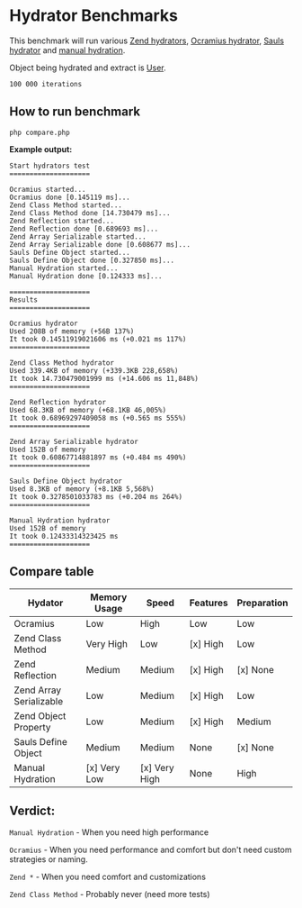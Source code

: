# Hydrator Benchmarks

This benchmark will run various [Zend hydrators](https://github.com/zendframework/zend-hydrator),
[Ocramius hydrator](https://github.com/Ocramius/GeneratedHydrator),
[Sauls hydrator](https://github.com/sauls/helpers/blob/master/src/object.php#L23)
and [manual hydration](https://github.com/prodigeris/php-hydrator-benchmarks/blob/master/compare.php#L105-L122).

Object being hydrated and extract is [User](https://github.com/prodigeris/php-hydrator-benchmarks/blob/master/compare.php#L20-L36).

`100 000 iterations`

## How to run benchmark

```
php compare.php
```

**Example output:**
```
Start hydrators test
====================

Ocramius started...
Ocramius done [0.145119 ms]...
Zend Class Method started...
Zend Class Method done [14.730479 ms]...
Zend Reflection started...
Zend Reflection done [0.689693 ms]...
Zend Array Serializable started...
Zend Array Serializable done [0.608677 ms]...
Sauls Define Object started...
Sauls Define Object done [0.327850 ms]...
Manual Hydration started...
Manual Hydration done [0.124333 ms]...

====================
Results
====================

Ocramius hydrator
Used 208B of memory (+56B 137%)
It took 0.14511919021606 ms (+0.021 ms 117%)
====================

Zend Class Method hydrator
Used 339.4KB of memory (+339.3KB 228,658%)
It took 14.730479001999 ms (+14.606 ms 11,848%)
====================

Zend Reflection hydrator
Used 68.3KB of memory (+68.1KB 46,005%)
It took 0.68969297409058 ms (+0.565 ms 555%)
====================

Zend Array Serializable hydrator
Used 152B of memory 
It took 0.60867714881897 ms (+0.484 ms 490%)
====================

Sauls Define Object hydrator
Used 8.3KB of memory (+8.1KB 5,568%)
It took 0.3278501033783 ms (+0.204 ms 264%)
====================

Manual Hydration hydrator
Used 152B of memory 
It took 0.12433314323425 ms 
====================
```
## Compare table

| Hydator | Memory Usage | Speed | Features | Preparation |
|---|---|---|---|---|
| Ocramius  | Low | High | Low | Low |
| Zend Class Method |  Very High | Low | [x] High | Low |
| Zend Reflection |  Medium | Medium | [x] High | [x] None |
| Zend Array Serializable |  Low | Medium | [x] High | Low |
| Zend Object Property |  Low | Medium | [x] High | Medium |
| Sauls Define Object |  Medium | Medium | None | [x] None |
| Manual Hydration |  [x] Very Low | [x] Very High | None | High |

## Verdict:

`Manual Hydration` - When you need high performance

`Ocramius` - When you need performance and comfort but don't need custom strategies or naming.

`Zend *` - When you need comfort and customizations

`Zend Class Method` - Probably never (need more tests)
